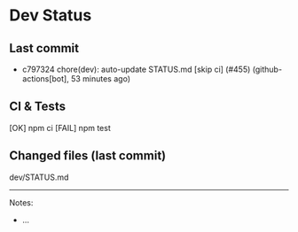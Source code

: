 # Dev Status

## Last commit
- c797324 chore(dev): auto-update STATUS.md [skip ci] (#455) (github-actions[bot], 53 minutes ago)
## CI & Tests
[OK] npm ci
[FAIL] npm test

## Changed files (last commit)
dev/STATUS.md

---
Notes:
- ...
